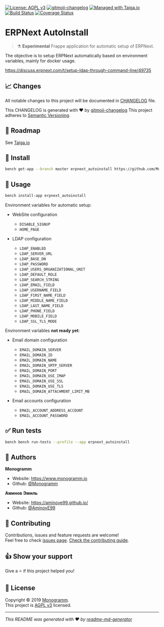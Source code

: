
[uri_license]: http://www.gnu.org/licenses/agpl.html
[uri_license_image]: https://img.shields.io/badge/License-AGPL%20v3-blue.svg

[![License: AGPL v3][uri_license_image]][uri_license]
[![gitmoji-changelog](https://img.shields.io/badge/Changelog-gitmoji-blue.svg)](https://github.com/frinyvonnick/gitmoji-changelog)
[![Managed with Taiga.io](https://img.shields.io/badge/managed%20with-TAIGA.io-709f14.svg)](https://tree.taiga.io/project/monogrammbot-monogrammerpnext_autoinstall/ "Managed with Taiga.io")
[![Build Status](https://travis-ci.org/Monogramm/erpnext_autoinstall.svg)](https://travis-ci.org/Monogramm/erpnext_autoinstall)
[![Coverage Status](https://coveralls.io/repos/github/Monogramm/erpnext_autoinstall/badge.svg?branch=master)](https://coveralls.io/github/Monogramm/erpnext_autoinstall?branch=master)

# ERPNext AutoInstall

> :alembic: **Experimental** Frappe application for automatic setup of ERPNext.

The objective is to setup ERPNext automatically based on environment variables, mainly for docker usage.

https://discuss.erpnext.com/t/setup-ldap-through-command-line/49735

## :chart_with_upwards_trend: Changes

All notable changes to this project will be documented in [CHANGELOG](./CHANGELOG.md) file.

This CHANGELOG is generated with :heart: by [gitmoji-changelog](https://github.com/frinyvonnick/gitmoji-changelog)
This project adheres to [Semantic Versioning](https://semver.org/spec/v2.0.0.html).

## :bookmark: Roadmap

See [Taiga.io](https://tree.taiga.io/project/monogrammbot-monogrammerpnext_autoinstall/ "Taiga.io monogrammbot-monogrammerpnext_autoinstall")

## :construction: Install

```sh
bench get-app --branch master erpnext_autoinstall https://github.com/Monogramm/erpnext_autoinstall
```

## :rocket: Usage

```sh
bench install-app erpnext_autoinstall
```


Environment variables for automatic setup:
* WebSite configuration
  *   `DISABLE_SIGNUP`
  *   `HOME_PAGE`

* LDAP configuration
  *   `LDAP_ENABLED`
  *   `LDAP_SERVER_URL`
  *   `LDAP_BASE_DN`
  *   `LDAP_PASSWORD`
  *   `LDAP_USERS_ORGANIZATIONAL_UNIT`
  *   `LDAP_DEFAULT_ROLE`
  *   `LDAP_SEARCH_STRING`
  *   `LDAP_EMAIL_FIELD`
  *   `LDAP_USERNAME_FIELD`
  *   `LDAP_FIRST_NAME_FIELD`
  *   `LDAP_MIDDLE_NAME_FIELD`
  *   `LDAP_LAST_NAME_FIELD`
  *   `LDAP_PHONE_FIELD`
  *   `LDAP_MOBILE_FIELD`
  *   `LDAP_SSL_TLS_MODE`
  
Environment variables **not ready yet**:
* Email domain configuration
  *   `EMAIL_DOMAIN_SERVER`
  *   `EMAIL_DOMAIN_ID`
  *   `EMAIL_DOMAIN_NAME`
  *   `EMAIL_DOMAIN_SMTP_SERVER`
  *   `EMAIL_DOMAIN_PORT`
  *   `EMAIL_DOMAIN_USE_IMAP`
  *   `EMAIL_DOMAIN_USE_SSL`
  *   `EMAIL_DOMAIN_USE_TLS`
  *   `EMAIL_DOMAIN_ATTACHMENT_LIMIT_MB`


* Email accounts configuration
  *   `EMAIL_ACCOUNT_ADDRESS_ACCOUNT`
  *   `EMAIL_ACCOUNT_PASSWORD`

## :white_check_mark: Run tests

```sh
bench bench run-tests --profile --app erpnext_autoinstall
```

## :bust_in_silhouette: Authors

**Monogramm**

* Website: https://www.monogramm.io
* Github: [@Monogramm](https://github.com/Monogramm)

**Аминов Эмиль**

* Website: https://aminove99.github.io/
* Github: [@AminovE99](https://github.com/AminovE99)

## :handshake: Contributing

Contributions, issues and feature requests are welcome!<br />Feel free to check [issues page](https://github.com/Monogramm/erpnext_autoinstall/issues).
[Check the contributing guide](./CONTRIBUTING.md).<br />

## :thumbsup: Show your support

Give a :star: if this project helped you!

## :page_facing_up: License

Copyright © 2019 [Monogramm](https://github.com/Monogramm).<br />
This project is [AGPL v3](uri_license) licensed.

***
_This README was generated with :heart: by [readme-md-generator](https://github.com/kefranabg/readme-md-generator)_
